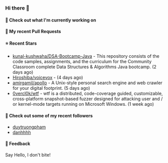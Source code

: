 ### Hi there 👋

#### 👷 Check out what I'm currently working on

#### 🔨 My recent Pull Requests


#### ⭐ Recent Stars

- [kunal-kushwaha/DSA-Bootcamp-Java](https://github.com/kunal-kushwaha/DSA-Bootcamp-Java) - This repository consists of the code samples, assignments, and the curriculum for the Community Classroom complete Data Structures &amp; Algorithms Java bootcamp. (2 days ago)
- [Hiroshiba/voicevox](https://github.com/Hiroshiba/voicevox) -  (4 days ago)
- [amirgamil/apollo](https://github.com/amirgamil/apollo) - A Unix-style personal search engine and web crawler for your digital footprint. (5 days ago)
- [0vercl0k/wtf](https://github.com/0vercl0k/wtf) - wtf is a distributed, code-coverage guided, customizable, cross-platform snapshot-based fuzzer designed for attacking user and / or kernel-mode targets running on Microsoft Windows. (1 week ago)

#### 👯 Check out some of my recent followers

- [duytruongpham](https://github.com/duytruongpham)
- [danhhhh](https://github.com/danhhhh)

#### 💬 Feedback

Say Hello, I don't bite!